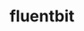 ---
title: 'fluentbit'
description: ''
hero:  
  enabled: true
  heading: High Performance
  tag: "The most downloaded log forwarder & stream processor <br> for Linux, BSD, and OSX."
  subHeading: less overload, go deeper,
  btnText: DOWNLOAD NOW
  btnUrl: "#"
  version: V1.8.8 released on Octl 10, 2021
  noteText: Read the notes
  noteUrl: #
howitworks: 
  enabled: true
  image: /images/how.svg   
  btnText: Read how it works
  btnUrl: "#"
  info: Collect logs and metrics from different sources, enrich them with filters and send them to multiple destinations.  
  lists: 
  - 80+ built in connectors and plugins
  - Built in buffering and reliability
  - Flexible Routing
  - Multiple destinations
brand: 
  enabled: true 
  heading: Trusted by unique brands
  subHeading: 
performance: 
  enabled: true
  heading: Designed with performance in mind
  subHeading:  High throughput with low CPU and Memory usage. It's written in C language and has a pluggable architecture supporting more than 70 extensions for inputs, filters and outputs.
  lists:
  - heading: Lightweight
    icon: /images/lightweight.svg
    description: It has been designed as a lightweight solution with high performance in mind. From a design perspective, it's fully asynchronous (event-driven) and take the most of the operating systems API for performance and reliability.
  - heading: Extensible
    icon: /images/extensible.svg
    description: All inputs, filters and outputs features are implemented through the plugins interface. Extend the features with C, Lua (filters) or Golang (outputs).
  - heading: Metrics
    icon: /images/metrics.svg
    description: Meassuring is important. Fluent Bit comes with native plugins to gather metrics from your CPU, Memory, Disk I/O and Network usage on Linux systems. In addition, it can receive metrics from external services like Statsd and Collectd.
ctaBoxed: Fluent Bit is a CNCF (Cloud Native Computing Foundation) subproject under the umbrella of Fluentd.
      We are part of a wide community, no vendor lock-in.
highPerformance:
  enabled: false
  heading: High Performance at Low Cost
  subHeading: High throughput with low CPU and Memory usage. It's written in C language and has a pluggable architecture supporting more than 70 extensions for inputs, filters and outputs.
  lists:
  - heading: Deployments per Year
    align: left
    description: Pull status through the time
    image: /images/deployments-per-year.svg
    imagePosition: 2
  - heading: Enrich data
    align: center
    description: Add context to reduce <br> time for analytics
    image: /images/enrich-data.svg
    imagePosition:
  - heading: Reduce Cost
    align: center
    description: Filter out data from <br> expensive backends
    image: /images/reduce-cost.svg
    imagePosition:
  - heading: Tested at 100K /s <br> at 125 MB/s. 
    align: center
    description: Check out our benchmarks"
    image: /images/tested.svg
    imagePosition:
  - heading: Format
    align: left
    description: Add structure to make data <br> more useful
    image: /images/format.svg
    imagePosition: 2
  - heading: Neutrality
    align: left
    description: Decrease dependency on single vendor
    image: /images/neutrality.svg
    imagePosition:
testimonials:
  enabled: false
  heading: Our Reviews
  subHeading: 
features:
  enabled: false
  heading: Relevant & Dynamic
  subHeading:  Our features offer a new ecosystem to your flow, with improvements of    <br> greater permanence in high performance.
  lists:
  - heading: Event Driven
    link: "#"
    linkText: "Explore"
    description: Fluent Bit as a service is fully event-driven, it only use asynchronous operations to collect and deliver data
  - heading: Flexible Routing
    link: "#"
    linkText: "Explore"
    description: The data that comes in the pipeline, can be routed to multiple places using custom routing rules. Ship your data to multiple places with zero-copy strategy.
  - heading: Configuration
    link: "#"
    linkText: "Explore"
    description: It configuration is very simple and human-readable, it allow to specify how it will behave, which features to enable and how Routing is performed.
  - heading: I/O Handler
    link: "#"
    linkText: "Explore"
    description: The Input/Output layer provides an abstraction that allow to perform read/write operations in an asynchronous way.
  - heading: Upstream Manager
    link: "#"
    linkText: "Explore"
    description: Our Upstream manager simplify the connection process and take care of timeout/network exceptions and Keepalive states.
  - heading: Security & TLS
    link: "#"
    linkText: "Explore"
    description: When delivering data to destinations, output connectors inherit full TLS capabilities in an abstracted way. Add your certificates as required.
cta:
  enabled: true
  image: "/images/cta.png"
  heading: Stay Updated
  subHeading:  Leave your email and get connected with our lastest news, relases and more.
---
